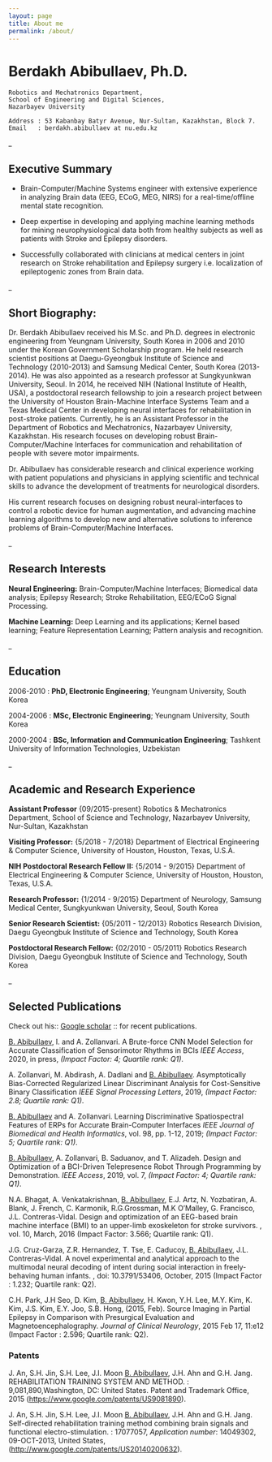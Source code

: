 ```yaml
---
layout: page
title: About me
permalink: /about/
---
```


Berdakh Abibullaev, Ph.D. 
============
    Robotics and Mechatronics Department, 
    School of Engineering and Digital Sciences, 
    Nazarbayev University 

    Address : 53 Kabanbay Batyr Avenue, Nur-Sultan, Kazakhstan, Block 7. 
    Email   : berdakh.abibullaev at nu.edu.kz  
 
\_

Executive Summary 
---------
   - Brain-Computer/Machine Systems engineer with extensive experience in
    analyzing Brain data (EEG, ECoG, MEG, NIRS) for a real-time/offline
    mental state recognition.
    
   - Deep expertise in developing and applying machine learning methods
    for mining neurophysiological data both from healthy subjects as
    well as patients with Stroke and Epilepsy disorders.

   - Successfully collaborated with clinicians at medical centers in
    joint research on Stroke rehabilitation and Epilepsy surgery i.e.
    localization of epileptogenic zones from Brain data.

\_

## Short Biography: 

Dr. Berdakh Abibullaev received his M.Sc. and Ph.D. degrees in electronic engineering from Yeungnam University, South Korea in 2006 and 2010 under the Korean Government Scholarship program. He held research scientist positions at Daegu-Gyeongbuk Institute of Science and Technology  (2010-2013) and Samsung Medical Center, South Korea (2013-2014). He was also appointed as a research professor at Sungkyunkwan University, Seoul. In 2014, he received NIH (National Institute of Health,  USA), a postdoctoral research fellowship to join a research project between the University of Houston Brain-Machine Interface Systems Team and a Texas Medical Center in developing neural interfaces for rehabilitation in post-stroke patients.  Currently, he is an Assistant Professor in the Department of Robotics and Mechatronics,  Nazarbayev University,  Kazakhstan. His research focuses on developing robust Brain-Computer/Machine Interfaces for communication and rehabilitation of people with severe motor impairments.

Dr. Abibullaev has considerable research and clinical experience working with patient populations and physicians in applying scientific and technical skills to advance the development of treatments for neurological disorders.  

His current research focuses on designing robust neural-interfaces to control a robotic device for human augmentation, and advancing machine learning algorithms to develop new and alternative solutions to inference problems of Brain-Computer/Machine Interfaces.  

\_

Research Interests 
---------
**Neural Engineering:**
    Brain-Computer/Machine Interfaces; Biomedical data analysis; Epilepsy Research; Stroke Rehabilitation, EEG/ECoG Signal Processing. 

**Machine Learning:**
    Deep Learning and its applications; Kernel based learning; Feature Representation Learning; Pattern analysis and recognition. 

\_

Education
---------

2006-2010 
:   **PhD, Electronic Engineering**; Yeungnam University, South Korea 

2004-2006 
:   **MSc, Electronic Engineering**; Yeungnam University, South Korea    

2000-2004
:   **BSc, Information and Communication Engineering**; Tashkent University of Information Technologies, Uzbekistan 

\_ 

Academic and Research Experience
----------
**Assistant Professor** {09/2015-present}
Robotics \& Mechatronics Department, School of Science and Technology, Nazarbayev University, Nur-Sultan, Kazakhstan

**Visiting Professor:**  {5/2018 - 7/2018}
Department of Electrical Engineering \& Computer Science, University of Houston, Houston, Texas, U.S.A.

**NIH Postdoctoral Research Fellow II:**  {5/2014 - 9/2015}
Department of Electrical Engineering \& Computer Science, University of Houston, Houston, Texas, U.S.A.

**Research Professor:**  {1/2014 - 9/2015}
Department of Neurology, Samsung Medical Center, Sungkyunkwan University, Seoul, South Korea

**Senior Research Scientist:**  {05/2011 - 12/2013}
Robotics Research Division, Daegu Gyeongbuk Institute of Science and Technology, South Korea 

**Postdoctoral Research Fellow:**  {02/2010 - 05/2011}
Robotics Research Division, Daegu Gyeongbuk Institute of Science and Technology, South Korea 

\_ 

## Selected Publications

Check out his:: [Google scholar](https://scholar.google.co.kr/citations?hl=en&user=KvECkz0AAAAJ&view_op=list_works&sortby=pubdate) :: for recent publications. 

<u>B. Abibullaev</u>, I. and A. Zollanvari. A Brute-force CNN Model
Selection for Accurate Classification of Sensorimotor Rhythms in BCIs
*IEEE Access*, 2020, in press, *(Impact Factor: 4; Quartile rank: Q1)*.

A. Zollanvari, M. Abdirash, A. Dadlani and <u>B. Abibullaev</u>.
Asymptotically Bias-Corrected Regularized Linear Discriminant Analysis
for Cost-Sensitive Binary Classification *IEEE Signal Processing
Letters*, 2019, *(Impact Factor: 2.8; Quartile rank: Q1)*.

<u>B. Abibullaev</u> and A. Zollanvari. Learning Discriminative
Spatiospectral Features of ERPs for Accurate Brain-Computer Interfaces
*IEEE Journal of Biomedical and Health Informatics*, vol. 98, pp. 1-12,
2019; *(Impact Factor: 5; Quartile rank: Q1)*.

<u>B. Abibullaev</u>, A. Zollanvari, B. Saduanov, and T. Alizadeh.
Design and Optimization of a BCI-Driven Telepresence Robot Through
Programming by Demonstration. *IEEE Access*, 2019, vol. 7, *(Impact
Factor: 4; Quartile rank: Q1)*.

N.A. Bhagat, A. Venkatakrishnan, <u>B. Abibullaev</u>, E.J. Artz, N.
Yozbatiran, A. Blank, J. French, C. Karmonik, R.G.Grossman, M.K
O’Malley, G. Francisco, J.L. Contreras-Vidal. Design and optimization of
an EEG-based brain machine interface (BMI) to an upper-limb exoskeleton
for stroke survivors. , vol. 10, March, 2016 (Impact Factor: 3.566;
Quartile rank: Q1).

J.G. Cruz-Garza, Z.R. Hernandez, T. Tse, E. Caducoy, <u>B.
Abibullaev</u>, J.L. Contreras-Vidal. A novel experimental and
analytical approach to the multimodal neural decoding of intent during
social interaction in freely-behaving human infants. , doi:
10.3791/53406, October, 2015 (Impact Factor : 1.232; Quartile rank: Q2).

C.H. Park, J.H Seo, D. Kim, <u>B. Abibullaev</u>, H. Kwon, Y.H. Lee,
M.Y. Kim, K. Kim, J.S. Kim, E.Y. Joo, S.B. Hong, (2015, Feb). Source
Imaging in Partial Epilepsy in Comparison with Presurgical Evaluation
and Magnetoencephalography. *Journal of Clinical Neurology*, 2015 Feb
17, 11:e12 (Impact Factor : 2.596; Quartile rank: Q2).

### Patents 
J. An, S.H. Jin, S.H. Lee, J.I. Moon <u>B. Abibullaev</u>, J.H. Ahn and
G.H. Jang. REHABILITATION TRAINING SYSTEM AND METHOD. :
9,081,890,Washington, DC: United States. Patent and Trademark Office,
2015 (https://www.google.com/patents/US9081890).

J. An, S.H. Jin, S.H. Lee, J.I. Moon <u>B. Abibullaev</u>, J.H. Ahn and
G.H. Jang. Self-directed rehabilitation training method combining brain
signals and functional electro-stimulation. : 17077057, *Application
number*: 14049302, 09-OCT-2013, United States,
(http://www.google.com/patents/US20140200632).
